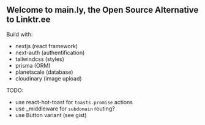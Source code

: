 ## Welcome to main.ly, the Open Source Alternative to Linktr.ee

Build with:

- nextjs (react framework)
- next-auth (authentification)
- tailwindcss (styles)
- prisma (ORM)
- planetscale (database)
- cloudinary (image upload)

TODO:

- use react-hot-toast for `toasts.promise` actions
- use \_middleware for `subdomain` routing?
- use Button variant (see gist)
